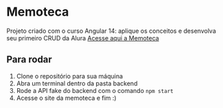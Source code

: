 # Memoteca

Projeto criado com o curso Angular 14: aplique os conceitos e desenvolva seu primeiro CRUD da Alura
<a href="https://memotecaangular.netlify.app/" target="_blank">Acesse aqui a Memoteca</a>

## Para rodar

1. Clone o repositório para sua máquina
2. Abra um terminal dentro da pasta backend
3. Rode a API fake do backend com o comando ```npm start```
4. Acesse o site da memoteca e fim :)
